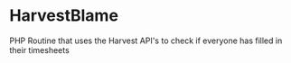 HarvestBlame
============

PHP Routine that uses the Harvest API's to check if everyone has filled in their timesheets